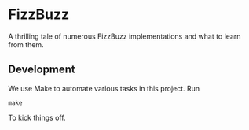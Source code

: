 # FizzBuzz
A thrilling tale of numerous FizzBuzz implementations and what to learn from
them.

## Development
We use Make to automate various tasks in this project. Run 

```plain
make
```

To kick things off.
